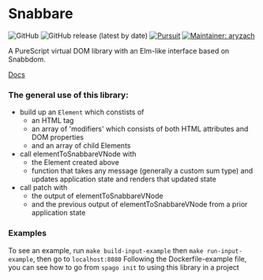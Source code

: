 # Snabbare 

![GitHub](https://img.shields.io/github/license/aryzach/purescript-snabbdom)
![GitHub release (latest by date)](https://img.shields.io/github/v/release/aryzach/purescript-snabbdom)
[![Pursuit](https://pursuit.purescript.org/packages/purescript-snabbdom/badge)](https://pursuit.purescript.org/packages/purescript-snabbdom)
[![Maintainer: aryzach](https://img.shields.io/badge/maintainer-aryzach-blue)](https://github.com/aryzach)

A PureScript virtual DOM library with an Elm-like interface based on Snabbdom.

[Docs](https://pursuit.purescript.org/packages/purescript-snabbare)


### The general use of this library: 
- build up an `Element` which constists of 
  * an HTML tag 
  * an array of 'modifiers' which consists of both HTML attributes and DOM properties
  * and an array of child Elements
- call elementToSnabbareVNode with
  * the Element created above
  * function that takes any message (generally a custom sum type) and updates application state and renders that updated state
- call patch with
  * the output of elementToSnabbareVNode
  * and the previous output of elementToSnabbareVNode from a prior application state

### Examples
To see an example, run `make build-input-example` then `make run-input-example`, then go to `localhost:8080`
Following the Dockerfile-example file, you can see how to go from `spago init` to using this library in a project

